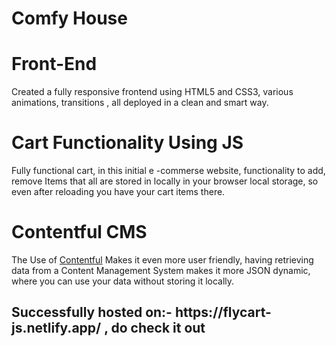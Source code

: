 # Comfy House

<h1>Front-End</h1>

<p>Created a fully responsive frontend using HTML5 and CSS3, various animations, transitions , all deployed in a clean and smart way.</p>

<h1>Cart Functionality Using JS</h1>
<p>Fully functional cart, in this initial e -commerse website, functionality to add, remove Items that all are stored in locally in your browser local storage, so even after reloading you have your cart items there.</p>

<h1>Contentful CMS</h1>
<p> The Use of <a href="https://www.contentful.com/">Contentful</a> Makes it even more user friendly, having retrieving data from a Content Management System makes it more JSON dynamic, where you can use your data without storing it locally.</p>

<h2>Successfully hosted on:- https://flycart-js.netlify.app/ , do check it out </h2>

